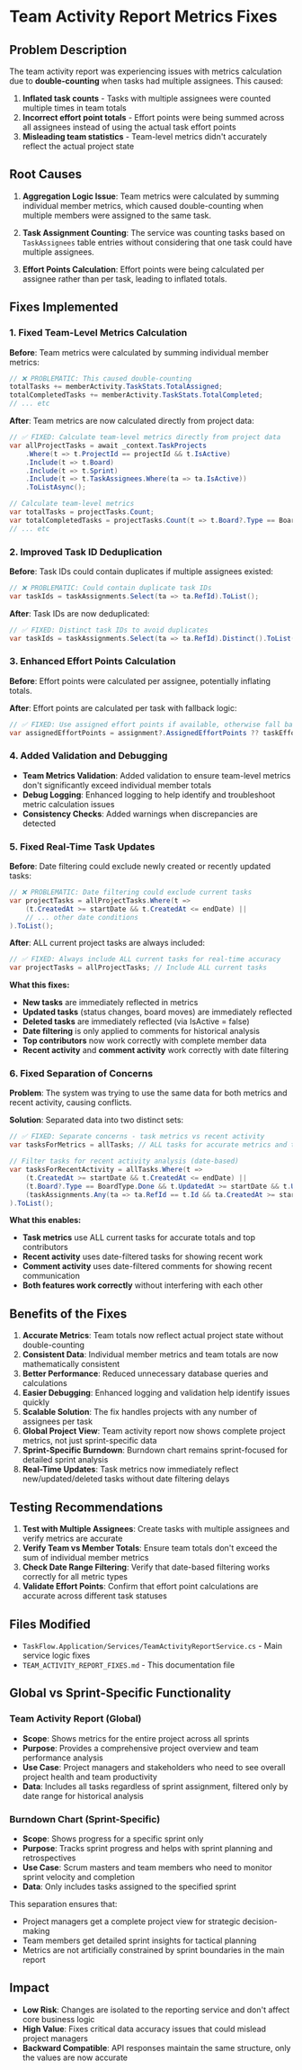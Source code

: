 # Team Activity Report Metrics Fixes

## Problem Description

The team activity report was experiencing issues with metrics calculation due to **double-counting** when tasks had multiple assignees. This caused:

1. **Inflated task counts** - Tasks with multiple assignees were counted multiple times in team totals
2. **Incorrect effort point totals** - Effort points were being summed across all assignees instead of using the actual task effort points
3. **Misleading team statistics** - Team-level metrics didn't accurately reflect the actual project state

## Root Causes

1. **Aggregation Logic Issue**: Team metrics were calculated by summing individual member metrics, which caused double-counting when multiple members were assigned to the same task.

2. **Task Assignment Counting**: The service was counting tasks based on `TaskAssignees` table entries without considering that one task could have multiple assignees.

3. **Effort Points Calculation**: Effort points were being calculated per assignee rather than per task, leading to inflated totals.

## Fixes Implemented

### 1. Fixed Team-Level Metrics Calculation

**Before**: Team metrics were calculated by summing individual member metrics:
```csharp
// ❌ PROBLEMATIC: This caused double-counting
totalTasks += memberActivity.TaskStats.TotalAssigned;
totalCompletedTasks += memberActivity.TaskStats.TotalCompleted;
// ... etc
```

**After**: Team metrics are now calculated directly from project data:
```csharp
// ✅ FIXED: Calculate team-level metrics directly from project data
var allProjectTasks = await _context.TaskProjects
    .Where(t => t.ProjectId == projectId && t.IsActive)
    .Include(t => t.Board)
    .Include(t => t.Sprint)
    .Include(t => t.TaskAssignees.Where(ta => ta.IsActive))
    .ToListAsync();

// Calculate team-level metrics
var totalTasks = projectTasks.Count;
var totalCompletedTasks = projectTasks.Count(t => t.Board?.Type == BoardType.Done);
// ... etc
```

### 2. Improved Task ID Deduplication

**Before**: Task IDs could contain duplicates if multiple assignees existed:
```csharp
// ❌ PROBLEMATIC: Could contain duplicate task IDs
var taskIds = taskAssignments.Select(ta => ta.RefId).ToList();
```

**After**: Task IDs are now deduplicated:
```csharp
// ✅ FIXED: Distinct task IDs to avoid duplicates
var taskIds = taskAssignments.Select(ta => ta.RefId).Distinct().ToList();
```

### 3. Enhanced Effort Points Calculation

**Before**: Effort points were calculated per assignee, potentially inflating totals.

**After**: Effort points are calculated per task with fallback logic:
```csharp
// ✅ FIXED: Use assigned effort points if available, otherwise fall back to task effort points
var assignedEffortPoints = assignment?.AssignedEffortPoints ?? taskEffortPoints;
```

### 4. Added Validation and Debugging

- **Team Metrics Validation**: Added validation to ensure team-level metrics don't significantly exceed individual member totals
- **Debug Logging**: Enhanced logging to help identify and troubleshoot metric calculation issues
- **Consistency Checks**: Added warnings when discrepancies are detected

### 5. Fixed Real-Time Task Updates

**Before**: Date filtering could exclude newly created or recently updated tasks:
```csharp
// ❌ PROBLEMATIC: Date filtering could exclude current tasks
var projectTasks = allProjectTasks.Where(t => 
    (t.CreatedAt >= startDate && t.CreatedAt <= endDate) ||
    // ... other date conditions
).ToList();
```

**After**: ALL current project tasks are always included:
```csharp
// ✅ FIXED: Always include ALL current tasks for real-time accuracy
var projectTasks = allProjectTasks; // Include ALL current tasks
```

**What this fixes:**
- **New tasks** are immediately reflected in metrics
- **Updated tasks** (status changes, board moves) are immediately reflected
- **Deleted tasks** are immediately reflected (via IsActive = false)
- **Date filtering** is only applied to comments for historical analysis
- **Top contributors** now work correctly with complete member data
- **Recent activity** and **comment activity** work correctly with date filtering

### 6. Fixed Separation of Concerns

**Problem**: The system was trying to use the same data for both metrics and recent activity, causing conflicts.

**Solution**: Separated data into two distinct sets:
```csharp
// ✅ FIXED: Separate concerns - task metrics vs recent activity
var tasksForMetrics = allTasks; // ALL tasks for accurate metrics and top contributors

// Filter tasks for recent activity analysis (date-based)
var tasksForRecentActivity = allTasks.Where(t => 
    (t.CreatedAt >= startDate && t.CreatedAt <= endDate) ||
    (t.Board?.Type == BoardType.Done && t.UpdatedAt >= startDate && t.UpdatedAt <= endDate) ||
    (taskAssignments.Any(ta => ta.RefId == t.Id && ta.CreatedAt >= startDate && ta.CreatedAt <= endDate))
).ToList();
```

**What this enables:**
- **Task metrics** use ALL current tasks for accurate totals and top contributors
- **Recent activity** uses date-filtered tasks for showing recent work
- **Comment activity** uses date-filtered comments for showing recent communication
- **Both features work correctly** without interfering with each other

## Benefits of the Fixes

1. **Accurate Metrics**: Team totals now reflect actual project state without double-counting
2. **Consistent Data**: Individual member metrics and team totals are now mathematically consistent
3. **Better Performance**: Reduced unnecessary database queries and calculations
4. **Easier Debugging**: Enhanced logging and validation help identify issues quickly
5. **Scalable Solution**: The fix handles projects with any number of assignees per task
6. **Global Project View**: Team activity report now shows complete project metrics, not just sprint-specific data
7. **Sprint-Specific Burndown**: Burndown chart remains sprint-focused for detailed sprint analysis
8. **Real-Time Updates**: Task metrics now immediately reflect new/updated/deleted tasks without date filtering delays

## Testing Recommendations

1. **Test with Multiple Assignees**: Create tasks with multiple assignees and verify metrics are accurate
2. **Verify Team vs Member Totals**: Ensure team totals don't exceed the sum of individual member metrics
3. **Check Date Range Filtering**: Verify that date-based filtering works correctly for all metric types
4. **Validate Effort Points**: Confirm that effort point calculations are accurate across different task statuses

## Files Modified

- `TaskFlow.Application/Services/TeamActivityReportService.cs` - Main service logic fixes
- `TEAM_ACTIVITY_REPORT_FIXES.md` - This documentation file

## Global vs Sprint-Specific Functionality

### Team Activity Report (Global)
- **Scope**: Shows metrics for the entire project across all sprints
- **Purpose**: Provides a comprehensive project overview and team performance analysis
- **Use Case**: Project managers and stakeholders who need to see overall project health and team productivity
- **Data**: Includes all tasks regardless of sprint assignment, filtered only by date range for historical analysis

### Burndown Chart (Sprint-Specific)
- **Scope**: Shows progress for a specific sprint only
- **Purpose**: Tracks sprint progress and helps with sprint planning and retrospectives
- **Use Case**: Scrum masters and team members who need to monitor sprint velocity and completion
- **Data**: Only includes tasks assigned to the specified sprint

This separation ensures that:
- Project managers get a complete project view for strategic decision-making
- Team members get detailed sprint insights for tactical planning
- Metrics are not artificially constrained by sprint boundaries in the main report

## Impact

- **Low Risk**: Changes are isolated to the reporting service and don't affect core business logic
- **High Value**: Fixes critical data accuracy issues that could mislead project managers
- **Backward Compatible**: API responses maintain the same structure, only the values are now accurate
